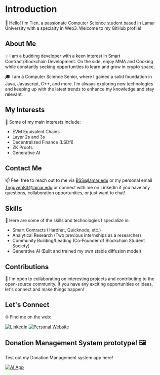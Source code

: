 # Introduction

👋 Hello! I'm Tien, a passionate Computer Science student based in Lamar University with a specialty in Web3. Welcome to my GitHub profile!

## About Me

💡 I am a budding developer with a keen interest in Smart Contract/Blockchain Development. On the side, enjoy MMA and Cooking while constantly seeking opportunities to learn and grow in crypto space.

🎓 I am a Computer Science Senior, where I gained a solid foundation in Java, Javascript, C++, and more. I'm always exploring new technologies and keeping up with the latest trends to enhance my knowledge and stay relevant.

## My Interests

🌟 Some of my main interests include:

- EVM Equivalent Chains
- Layer 2s and 3s
- Decentralized Finance (LSDfi)
- ZK Proofs
- Generative AI

## Contact Me

📫 Feel free to reach out to me via BSS@lamar.edu or my personal email Tnguyen83@lamar.edu or connect with me on LinkedIn if you have any questions, collaboration opportunities, or just want to chat!

## Skills

💪 Here are some of the skills and technologies I specialize in:

- Smart Contracts (Hardhat, Quicknode, etc.)
- Analytical Research (Two previous internships as a researcher)
- Community Building/Leading (Co-Founder of Blockchain Student Society)
- Generative AI (Built and trained my own stable diffusion model)

## Contributions

🤝 I'm open to collaborating on interesting projects and contributing to the open-source community. If you have any exciting opportunities or ideas, let's connect and make things happen!

## Let's Connect

🌐 Find me on the web:

[![LinkedIn](https://img.shields.io/badge/LinkedIn-0077B5?style=for-the-badge&logo=LinkedIn&logoColor=white)](https://www.linkedin.com/in/tien-nguyen-blockchain/)
[![Personal Website](https://img.shields.io/badge/Personal_Website-<COLOR>?style=for-the-badge&logo=Google-Chrome&logoColor=white)](https://tienbss.netlify.app/)

## Donation Management System prototype! 🖼️

Test out my Donation Management system app here!

[![AI App](https://img.shields.io/badge/Donate-<COLOR>?style=for-the-badge&logo=TensorFlow&logoColor=white)](https://donation-system-dapp.vercel.app/)








